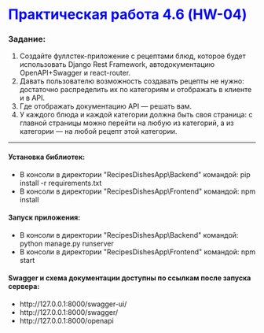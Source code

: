 <h1 style="color:blue">Практическая работа 4.6 (HW-04)</h1>
<h3>Задание:</h3>
<ol>
        <li>Создайте фуллстек-приложение с рецептами блюд, которое будет использовать Django Rest Framework, автодокументацию OpenAPI+Swagger и react-router.</li>
        <li>Давать пользователю возможность создавать рецепты не нужно: достаточно распределить их по категориям и отображать в клиенте и в API.</li>
        <li>Где отображать документацию API — решать вам.</li>
        <li>У каждого блюда и каждой категории должна быть своя страница: с главной страницы можно перейти на любую из категорий, а из категории — на любой рецепт этой категории.</li>
</ol>
<hr>
<h4>Установка библиотек:</h4>
<ul>
        <li>В консоли в директории "RecipesDishesApp\Backend" командой: pip install -r requirements.txt</li>
        <li>В консоли в директории "RecipesDishesApp\Frontend" командой: npm install</li>
</ul>
<h4>Запуск приложения:</h4>
<ul>
        <li>В консоли в директории "RecipesDishesApp\Backend" командой: python manage.py runserver</li>
        <li>В консоли в директории "RecipesDishesApp\Frontend" командой: npm start</li>
</ul>

<h4>Swagger и схема документации доступны по ссылкам после запуска сервера:</h4>
<ul>
        <li>http://127.0.0.1:8000/swagger-ui/</li>
        <li>http://127.0.0.1:8000/swagger/</li>
        <li>http://127.0.0.1:8000/openapi</li>
</ul>
